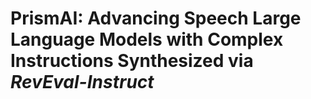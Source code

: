 # PrismAI: Advancing Speech Large Language Models with Complex Instructions Synthesized via *RevEval-Instruct*
